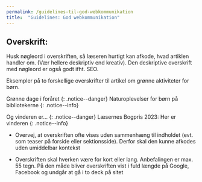 ```yaml
---
permalink: /guidelines-til-god-webkommunikation
title:  "Guidelines: God webkommunikation"
---
```


## Overskrift: ##

Husk nøgleord i overskriften, så læseren hurtigt kan afkode, hvad artiklen handler om. (Vær hellere deskriptiv end kreativ). Den deskriptive overskrift med nøgleord er også godt ifht. SEO.
  
Eksempler på to forskellige overskrifter til artikel om grønne aktiviteter for børn.

  Grønne dage i foråret
  {: .notice--danger}
  Naturoplevelser for børn på bibliotekerne
  {: .notice--info}

  Og vinderen er…
  {: .notice--danger}
  Læsernes Bogpris 2023: Her er vinderen
  {: .notice--info}

- Overvej, at overskriften ofte vises uden sammenhæng til indholdet (evt. som teaser på forside eller sektionsside). Derfor skal den kunne afkodes uden umiddelbar kontekst

- Overskriften skal hverken være for kort eller lang. Anbefalingen er max. 55 tegn. På den måde bliver overskriften vist i fuld længde på Google, Facebook og undgår at gå i to deck på sitet


